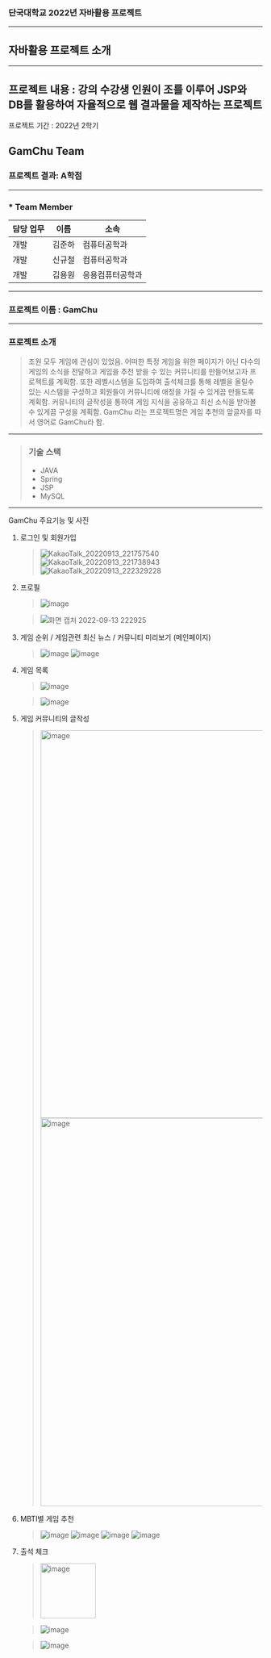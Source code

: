 ### 단국대학교 2022년 자바활용 프로젝트
-------------------------------
## 자바활용 프로젝트 소개
-------------------------------
프로젝트 내용 : 강의 수강생 인원이 조를 이루어 JSP와 DB를 활용하여 자율적으로 웹 결과물을 제작하는 프로젝트 
-------------------------------
프로젝트 기간 : 2022년 2학기

GamChu Team
-------------------------------
### 프로젝트 결과: A학점
-------------------------------
### * Team Member
담당 업무 | 이름 | 소속
---|---|---|
개발 | 김준하 | 컴퓨터공학과
개발 | 신규철 | 컴퓨터공학과
개발 | 김용원 | 응용컴퓨터공학과

-------------------------------
### 프로젝트 이름 : GamChu
-------------------------------
### 프로젝트 소개

> 조원 모두 게임에 관심이 있었음. 어떠한 특정 게임을 위한 페이지가 아닌 다수의 게임의 소식을 전달하고 게임을 추천 받을 수 있는 커뮤니티를 만들어보고자 프로젝트를 계획함. 또한 레벨시스템을 도입하여 출석체크를 통해 레벨을 올릴수 있는 시스템을 구성하고 회원들이 커뮤니티에 애정을 가질 수 있게끔 만들도록 계획함. 커뮤니티의 글작성을 통하여 게임 지식을 공유하고 최신 소식을 받아볼 수 있게끔 구성을 계획함. GamChu 라는 프로젝트명은 게임 추천의 앞글자를 따서 영어로 GamChu라 함.
--------------------------------
> ### 기술 스택
> * JAVA
> * Spring
> * JSP
> * MySQL
---------------------------------
GamChu 주요기능 및 사진
1. 로그인 및 회원가입
   > ![KakaoTalk_20220913_221757540](https://github.com/kyuchory/javaProject_gameCommunity/assets/87301355/c110f22d-8aec-4018-9254-a94db2eab16c)
   > ![KakaoTalk_20220913_221738943](https://github.com/kyuchory/javaProject_gameCommunity/assets/87301355/66689e16-1d82-49a6-a387-7adabe7e9177)
   > ![KakaoTalk_20220913_222329228](https://github.com/kyuchory/javaProject_gameCommunity/assets/87301355/4038f7da-45a8-425d-b121-a0fde087f5a4)
2. 프로필
   > ![image](https://github.com/kyuchory/javaProject_gameCommunity/assets/87301355/6e1dce8d-bd75-4718-8c3c-33e54a792369)

   > ![화면 캡처 2022-09-13 222925](https://github.com/kyuchory/javaProject_gameCommunity/assets/87301355/3281cd7a-bfa5-4239-ba7e-7f030771637b)

3. 게임 순위 / 게임관련 최신 뉴스 / 커뮤니티 미리보기 (메인페이지)
   >![image](https://github.com/kyuchory/javaProject_gameCommunity/assets/87301355/13b2eaa4-8d9f-4681-bfd4-ec4da3de5570)
   >![image](https://github.com/kyuchory/javaProject_gameCommunity/assets/87301355/7396dab7-7ba0-414e-896f-0ffd9237e6b4)

4. 게임 목록
   >![image](https://github.com/kyuchory/javaProject_gameCommunity/assets/87301355/f5646ba8-6b4c-456c-977a-eaca4a993cdc)

   >![image](https://github.com/kyuchory/javaProject_gameCommunity/assets/87301355/a8b8a9bc-0c7c-4d26-b1fe-e91a2565a489)
5. 게임 커뮤니티의 글작성
   ><img width="769" alt="image" src="https://github.com/kyuchory/javaProject_gameCommunity/assets/87301355/6fcc9d13-91f1-42b4-9680-70ed403c081a">
   ><img width="770" alt="image" src="https://github.com/kyuchory/javaProject_gameCommunity/assets/87301355/87e4016d-3684-4b29-8879-fc598ae648cb">


6. MBTI별 게임 추천
   > ![image](https://github.com/kyuchory/javaProject_gameCommunity/assets/87301355/765a4056-c82e-4332-ad61-f67318da730a)
   > ![image](https://github.com/kyuchory/javaProject_gameCommunity/assets/87301355/046bfadf-79f1-40ec-8365-d01610715d56)
   > ![image](https://github.com/kyuchory/javaProject_gameCommunity/assets/87301355/16b3b95d-233e-4832-9aa8-b4fa43f7a895)
   > ![image](https://github.com/kyuchory/javaProject_gameCommunity/assets/87301355/926d326b-fe9b-4d44-805a-31b768ead898)

7. 출석 체크
   > <img width="109" alt="image" src="https://github.com/kyuchory/javaProject_gameCommunity/assets/87301355/c58130cb-a9ff-4219-b4e9-222005c32418">
   
   >![image](https://github.com/kyuchory/javaProject_gameCommunity/assets/87301355/e3a1d059-6fac-4c32-a5b1-69a99c2cc0fb)
   
   >![image](https://github.com/kyuchory/javaProject_gameCommunity/assets/87301355/d81b387c-4b3a-4188-bb5b-a5812f486b7f)

